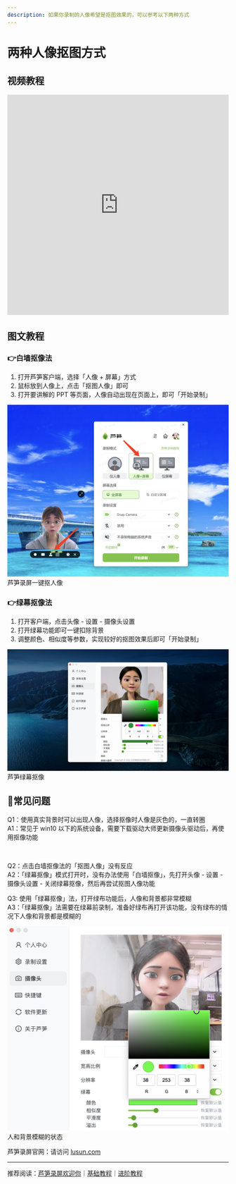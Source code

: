 ```yaml
---
description: 如果你录制的人像希望是抠图效果的，可以参考以下两种方式
---
```


# 两种人像抠图方式

## 视频教程

<iframe src="https://lusun.com/embed/?id=Ikd1Rw6476i" width="100%" height="500px" scrolling="no" border="0" frameborder="no" framespacing="0" allowfullscreen="true"></iframe>

## 图文教程

### 👉白墙抠像法

1. 打开芦笋客户端，选择「人像 + 屏幕」方式
2. 鼠标放到人像上，点击「抠图人像」即可
3. 打开要讲解的 PPT 等页面，人像自动出现在页面上，即可「开始录制」

<img src="../public/.gitbook/assets/bqkouxiang.png" alt="">
<ImgDesc>芦笋录屏一键抠人像</ImgDesc>

### 👉绿幕抠像法

1. 打开客户端，点击头像 - 设置 - 摄像头设置
2. 打开绿幕功能即可一键扣除背景
3. 调整颜色、相似度等参数，实现较好的抠图效果后即可「开始录制」

<img src="../public/.gitbook/assets/LMkouxiang.png" alt="">
<ImgDesc>芦笋绿幕抠像</ImgDesc>

## 👀常见问题

Q1：使用真实背景时可以出现人像，选择抠像时人像是灰色的，一直转圈\
A1：常见于 win10 以下的系统设备，需要下载驱动大师更新摄像头驱动后，再使用抠像功能

<img src="../public/.gitbook/assets/zhuanquan.png" alt="">

Q2：点击白墙抠像法的「抠图人像」没有反应\
A2：「绿幕抠像」模式打开时，没有办法使用「白墙抠像」，先打开头像 - 设置 - 摄像头设置 - 关闭绿幕抠像，然后再尝试抠图人像功能

Q3: 使用「绿幕抠像」法，打开绿布功能后，人像和背景都非常模糊\
A3：「绿幕抠像」法需要在绿幕前录制，准备好绿布再打开该功能，没有绿布的情况下人像和背景都是模糊的

<img src="../public/.gitbook/assets/hu.png" alt="">
<ImgDesc>人和背景模糊的状态</ImgDesc>

芦笋录屏官网：请访问 [lusun.com](https://lusun.com)

***

推荐阅读：[芦笋录屏欢迎你](../)｜[基础教程](../basic/)｜[进阶教程](./)
